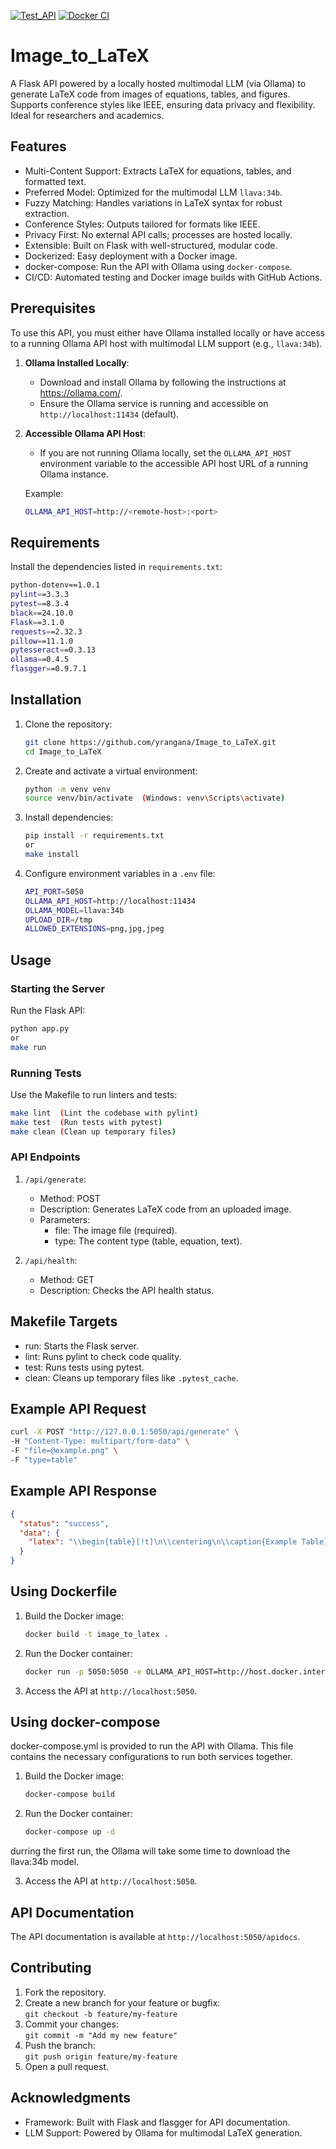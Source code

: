 [![Test_API](https://github.com/yrangana/Image_to_LaTeX/actions/workflows/Test_API.yml/badge.svg)](https://github.com/yrangana/Image_to_LaTeX/actions/workflows/Test_API.yml)  [![Docker CI](https://github.com/yrangana/Image_to_LaTeX/actions/workflows/docker-image.yml/badge.svg)](https://github.com/yrangana/Image_to_LaTeX/actions/workflows/docker-image.yml)

# Image_to_LaTeX

A Flask API powered by a locally hosted multimodal LLM (via Ollama) to generate LaTeX code from images of equations, tables, and figures. Supports conference styles like IEEE, ensuring data privacy and flexibility. Ideal for researchers and academics.

## Features

- Multi-Content Support: Extracts LaTeX for equations, tables, and formatted text.
- Preferred Model: Optimized for the multimodal LLM `llava:34b`.
- Fuzzy Matching: Handles variations in LaTeX syntax for robust extraction.
- Conference Styles: Outputs tailored for formats like IEEE.
- Privacy First: No external API calls; processes are hosted locally.
- Extensible: Built on Flask with well-structured, modular code.
- Dockerized: Easy deployment with a Docker image.
- docker-compose: Run the API with Ollama using `docker-compose`.
- CI/CD: Automated testing and Docker image builds with GitHub Actions.

## Prerequisites

To use this API, you must either have Ollama installed locally or have access to a running Ollama API host with multimodal LLM support (e.g., `llava:34b`).

1. **Ollama Installed Locally**:
   - Download and install Ollama by following the instructions at https://ollama.com/.
   - Ensure the Ollama service is running and accessible on `http://localhost:11434` (default).

2. **Accessible Ollama API Host**:
   - If you are not running Ollama locally, set the `OLLAMA_API_HOST` environment variable to the accessible API host URL of a running Ollama instance.

   Example:
   ```bash
   OLLAMA_API_HOST=http://<remote-host>:<port>
   ```

## Requirements

Install the dependencies listed in `requirements.txt`:

```bash
python-dotenv==1.0.1  
pylint==3.3.3  
pytest==8.3.4  
black==24.10.0  
Flask==3.1.0  
requests==2.32.3  
pillow==11.1.0  
pytesseract==0.3.13
ollama==0.4.5  
flasgger==0.9.7.1
```

## Installation

1. Clone the repository:  
    ```bash
   git clone https://github.com/yrangana/Image_to_LaTeX.git  
   cd Image_to_LaTeX  
   ```

2. Create and activate a virtual environment:  
    ```bash
   python -m venv venv  
   source venv/bin/activate  (Windows: venv\Scripts\activate)  
    ```

3. Install dependencies:
    ```bash
   pip install -r requirements.txt
   or
   make install
   ``` 

4. Configure environment variables in a `.env` file:  
   ```bash
   API_PORT=5050  
   OLLAMA_API_HOST=http://localhost:11434  
   OLLAMA_MODEL=llava:34b  
   UPLOAD_DIR=/tmp  
   ALLOWED_EXTENSIONS=png,jpg,jpeg 
   ```

## Usage

### Starting the Server

Run the Flask API:
```bash
python app.py
or
make run
```  

### Running Tests

Use the Makefile to run linters and tests:  
```bash
make lint  (Lint the codebase with pylint)  
make test  (Run tests with pytest)  
make clean (Clean up temporary files)  
```

### API Endpoints

1. `/api/generate`:  
   - Method: POST  
   - Description: Generates LaTeX code from an uploaded image.  
   - Parameters:  
     - file: The image file (required).  
     - type: The content type (table, equation, text).  

2. `/api/health`:  
   - Method: GET  
   - Description: Checks the API health status.  

## Makefile Targets

- run: Starts the Flask server.  
- lint: Runs pylint to check code quality.  
- test: Runs tests using pytest.  
- clean: Cleans up temporary files like `.pytest_cache`.  

## Example API Request

```bash
curl -X POST "http://127.0.0.1:5050/api/generate" \  
-H "Content-Type: multipart/form-data" \  
-F "file=@example.png" \  
-F "type=table"
```

## Example API Response

```json
{
  "status": "success",
  "data": {
    "latex": "\\begin{table}[!t]\n\\centering\n\\caption{Example Table}\n\\label{tab:example}\n\\begin{tabular}{|c|c|c|}\n\\hline\nA & B & C \\\\\n\\hline\n1 & 2 & 3 \\\\\n4 & 5 & 6 \\\\\n\\hline\n\\end{tabular}\n\\end{table}"
  }
}
```

## Using Dockerfile

1. Build the Docker image:  
   ```bash
   docker build -t image_to_latex .
   ```
2. Run the Docker container:  
   ```bash
   docker run -p 5050:5050 -e OLLAMA_API_HOST=http://host.docker.internal:11434 --name image_to_latex image_to_latex
   ```
3. Access the API at `http://localhost:5050`.

## Using docker-compose

docker-compose.yml is provided to run the API with Ollama. This file contains the necessary configurations to run both services together. 

1. Build the Docker image:  
   ```bash
   docker-compose build
   ```

2. Run the Docker container:  
   ```bash
   docker-compose up -d
   ```

durring the first run, the Ollama will take some time to download the llava:34b model.

3. Access the API at `http://localhost:5050`.

## API Documentation

The API documentation is available at `http://localhost:5050/apidocs`.

## Contributing

1. Fork the repository.  
2. Create a new branch for your feature or bugfix:  
   `git checkout -b feature/my-feature  `
3. Commit your changes:  
   `git commit -m "Add my new feature"  `
4. Push the branch:  
   `git push origin feature/my-feature  `
5. Open a pull request.  

## Acknowledgments

- Framework: Built with Flask and flasgger for API documentation.
- LLM Support: Powered by Ollama for multimodal LaTeX generation.
